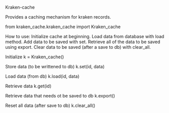 Kraken-cache

Provides a caching mechanism for kraken records. 

from kraken_cache.kraken_cache import Kraken_cache

How to use:
Initialize cache at beginning. Load data from database with load method. Add data to be saved with set. Retrieve all of the data to be saved using export. Clear data to be saved (after a save to db) with clear_all. 



Initialize
k = Kraken_cache()

Store data (to be writtened to db)
k.set(id, data)

Load data (from db)
k.load(id, data)

Retrieve data
k.get(id)

Retrieve data that needs ot be saved to db
k.export()

Reset all data (after save to db)
k.clear_all()

